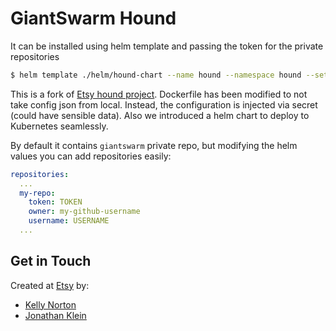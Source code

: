 # GiantSwarm Hound

It can be installed using helm template and passing the token for the private repositories

```bash
$ helm template ./helm/hound-chart --name hound --namespace hound --set repositories.giantswarm.username=XXXX --set repositories.giantswarm.token=XXXX | kubectl apply -f -
```

This is a fork of [Etsy hound project](https://github.com/etsy/hound). Dockerfile has been modified to not take config json from local. Instead, the configuration is injected via secret (could have sensible data). Also we introduced a helm chart to deploy to Kubernetes seamlessly.

By default it contains `giantswarm` private repo, but modifying the helm values you can add repositories easily:

```yaml
repositories:
  ...
  my-repo:
    token: TOKEN
    owner: my-github-username
    username: USERNAME
  ...
```

## Get in Touch

Created at [Etsy](https://www.etsy.com) by:

* [Kelly Norton](https://github.com/kellegous)
* [Jonathan Klein](https://github.com/jklein)
